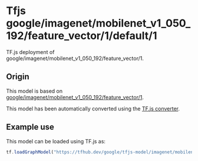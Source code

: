 # Tfjs google/imagenet/mobilenet_v1_050_192/feature_vector/1/default/1
TF.js deployment of google/imagenet/mobilenet_v1_050_192/feature_vector/1.

<!-- parent-model: google/imagenet/mobilenet_v1_050_192/feature_vector/1 -->

## Origin

This model is based on [google/imagenet/mobilenet_v1_050_192/feature_vector/1](https://tfhub.dev/google/imagenet/mobilenet_v1_050_192/feature_vector/1).

This model has been automatically converted using the [TF.js converter](https://github.com/tensorflow/tfjs/tree/master/tfjs-converter).

## Example use
This model can be loaded using TF.js as:

```javascript
tf.loadGraphModel("https://tfhub.dev/google/tfjs-model/imagenet/mobilenet_v1_050_192/feature_vector/1/default/1", { fromTFHub: true })
```
